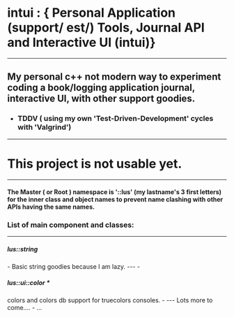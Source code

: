 
# intui :  { Personal Application (support/ est/) Tools, Journal API and Interactive UI (intui)}

---

My personal c++ not modern way to experiment coding a book/logging application journal, interactive UI, with other support goodies.
---
- ### TDDV ( using my own 'Test-Driven-Development' cycles with 'Valgrind')
---


# This project is not usable yet. 


---

#### The Master ( or Root ) namespace is '::lus' (my lastname's 3 first letters) for the inner class and object names to prevent name clashing with other APIs having the same names.
### List of main component and classes:

---
<h5>lus::string</h5> 
- Basic string goodies because I am lazy.
---
 - <h5>lus::ui::color * </h5> colors and colors db support for truecolors consoles.
-
---
Lots more to come....
- ...
